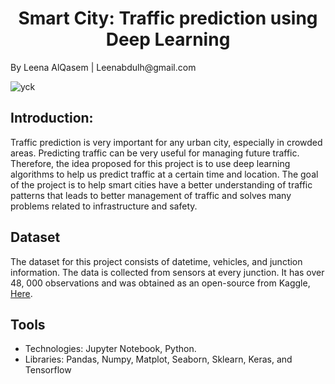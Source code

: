 <h1 align="center">Smart City: Traffic prediction using Deep Learning</h1>
By Leena AlQasem | Leenabdulh@gmail.com 


![yck](https://user-images.githubusercontent.com/57495692/144475645-dfee3e35-ce41-4dea-8013-3db130493a61.jpg)


## Introduction:
Traffic prediction is very important for any urban city, especially in crowded areas. Predicting traffic can be very useful for managing future traffic. Therefore, the idea proposed for this project is to use deep learning algorithms to help us predict traffic at a certain time and location. The goal of the project is to help smart cities have a better understanding of traffic patterns that leads to better management of traffic and solves many problems related to infrastructure and safety.


## Dataset
The dataset for this project consists of datetime, vehicles, and junction information. The data is collected from sensors at every junction. It has over 48, 000 observations and was obtained as an open-source from Kaggle, [Here](https://www.kaggle.com/fedesoriano/traffic-prediction-dataset).


## Tools
- Technologies: Jupyter Notebook, Python.
- Libraries: Pandas, Numpy, Matplot, Seaborn, Sklearn, Keras, and Tensorflow
